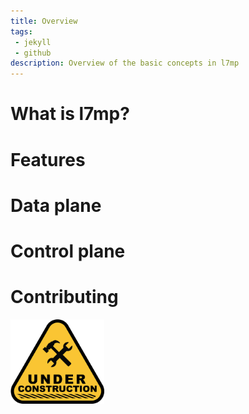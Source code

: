 ```yaml
---
title: Overview
tags: 
 - jekyll
 - github
description: Overview of the basic concepts in l7mp
---
```


# What is l7mp?

# Features

# Data plane

# Control plane

# Contributing

<img src="../assets/images/under-construction.png" alt="Under construction" width="150">
